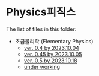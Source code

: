 # Physics피직스

The list of files in this folder:

* 초급물리학 (Elementary Physics)
  * [ver. 0.4 by 2023.10.04](elementary_v0_4.md)
  * [ver. 0.45 by 2023.10.05](elementary_v0_45.md)
  * [ver. 0.5 by 2023.10.18](elementary_v0_5.md)
  * [under working](elementary.md)
